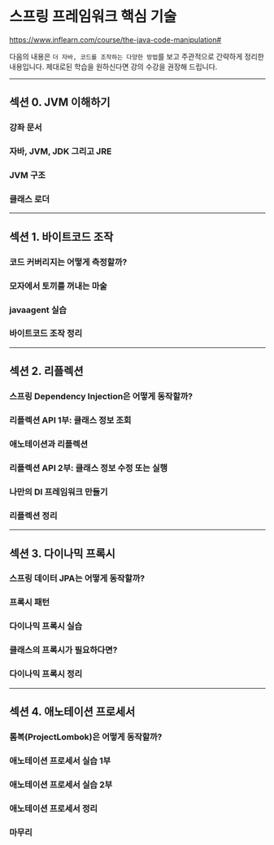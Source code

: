 # 스프링 프레임워크 핵심 기술

https://www.inflearn.com/course/the-java-code-manipulation#

다음의 내용은 `더 자바, 코드를 조작하는 다양한 방법`를 보고 주관적으로 간략하게 정리한 내용입니다. 제대로된 학습을 원하신다면 강의 수강을 권장해 드립니다.

---

## 섹션 0. JVM 이해하기

### 강좌 문서

### 자바, JVM, JDK 그리고 JRE

### JVM 구조

### 클래스 로더

---

## 섹션 1. 바이트코드 조작

### 코드 커버리지는 어떻게 측정할까?

### 모자에서 토끼를 꺼내는 마술

### javaagent 실습

### 바이트코드 조작 정리

---

## 섹션 2. 리플렉션

### 스프링 Dependency Injection은 어떻게 동작할까?

### 리플렉션 API 1부: 클래스 정보 조회

### 애노테이션과 리플렉션

### 리플렉션 API 2부: 클래스 정보 수정 또는 실행

### 나만의 DI 프레임워크 만들기

### 리플렉션 정리

---

## 섹션 3. 다이나믹 프록시

### 스프링 데이터 JPA는 어떻게 동작할까?

### 프록시 패턴

### 다이나믹 프록시 실습

### 클래스의 프록시가 필요하다면?

### 다이나믹 프록시 정리

---

## 섹션 4. 애노테이션 프로세서

### 롬복(ProjectLombok)은 어떻게 동작할까?

### 애노테이션 프로세서 실습 1부

### 애노테이션 프로세서 실습 2부

### 애노테이션 프로세서 정리

### 마무리
